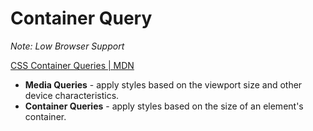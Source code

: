# Container Query

_Note: Low Browser Support_

[CSS Container Queries | MDN](https://developer.mozilla.org/en-US/docs/Web/CSS/CSS_container_queries)

- **Media Queries** - apply styles based on the viewport size and other device characteristics.
- **Container Queries** - apply styles based on the size of an element's container.
